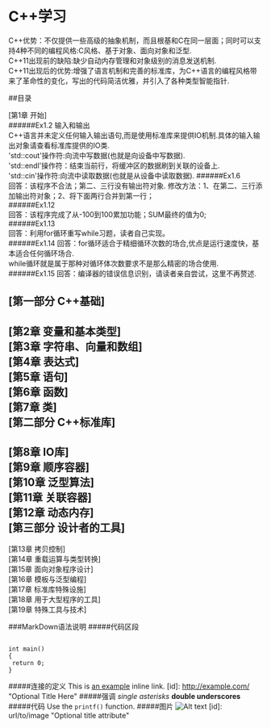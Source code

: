 C++学习
=====
<p> 
C++优势：不仅提供一些高级的抽象机制，而且根基和C在同一层面；同时可以支持4种不同的编程风格:C风格、基于对象、面向对象和泛型.<br />
C++11出现前的缺陷:缺少自动内存管理和对象级别的消息发送机制.<br />
C++11出现后的优势:增强了语言机制和完善的标准库，为C++语言的编程风格带来了革命性的变化，写出的代码简洁优雅，并引入了各种类型智能指针.
</p>

##目录

[第1章 开始] <br />
######Ex1.2 输入和输出  
C++语言并未定义任何输入输出语句,而是使用标准库来提供IO机制.具体的输入输出对象请查看标准库提供的IO类.   
'std::cout'操作符:向流中写数据(也就是向设备中写数据).   
'std::endl'操作符：结束当前行，将缓冲区的数据刷到关联的设备上.  
'std::cin'操作符:向流中读取数据(也就是从设备中读取数据).
######Ex1.6   
回答：该程序不合法；第二、三行没有输出符对象.
修改方法：1、在第二、三行添加输出符对象；2、将下面两行合并到第一行；  
######Ex1.12  
回答：该程序完成了从-100到100累加功能；SUM最终的值为0;  
######Ex1.13  
回答：利用for循环重写while习题，读者自己实现。  
######Ex1.14 
回答：for循环适合于精细循环次数的场合,优点是运行速度快，基本适合任何循环场合.  
while循环就是属于那种对循环体次数要求不是那么精密的场合使用.
######Ex1.15
回答：编译器的错误信息识别，请读者亲自尝试，这里不再赘述.

[第一部分 C++基础] <br />
------
[第2章 变量和基本类型]  <br />
[第3章 字符串、向量和数组]  <br />
[第4章 表达式] <br />
[第5章 语句] <br />
[第6章 函数] <br />
[第7章 类] <br />
[第二部分 C++标准库] <br />
------
[第8章 IO库] <br />
[第9章 顺序容器] <br />
[第10章 泛型算法] <br />
[第11章 关联容器] <br />
[第12章 动态内存] <br />
[第三部分 设计者的工具] <br />
------
[第13章 拷贝控制] <br />
[第14章 重载运算与类型转换] <br />
[第15章 面向对象程序设计] <br />
[第16章 模板与泛型编程] <br />
[第17章 标准库特殊设施] <br />
[第18章 用于大型程序的工具] <br />
[第19章 特殊工具与技术] <br />

###MarkDown语法说明
#####代码区段
<pre><code>
int main()
{
 return 0;
}
</code></pre>
#####连接的定义
This is [an example](http://example.com/ "Title") inline link.
[id]: <http://example.com/>  "Optional Title Here"
#####强调
*single asterisks*
__double underscores__
#####代码
Use the `printf()` function.
#####图片
![Alt text](/path/to/img.jpg)
[id]: url/to/image  "Optional title attribute"



